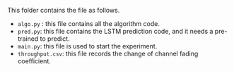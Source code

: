 This folder contains the file as follows.

* `algo.py` : this file contains all the algorithm code. 
* `pred.py`: this file contains the LSTM prediction code, and it needs a pre-trained to predict.
* `main.py`: this file is used to start the experiment. 
* `throughput.csv`: this file records the change of channel fading coefficient.

